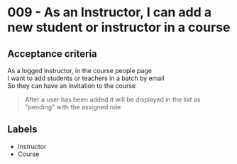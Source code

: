 # 009 - As an Instructor, I can add a new student or instructor in a course

## Acceptance criteria

As a logged instructor, in the course people page \
I want to add students or teachers in a batch by email \
So they can have an invitation to the course

>After a user has been added it will be displayed in the list as "pending" with the assigned role

## Labels

* Instructor
* Course
